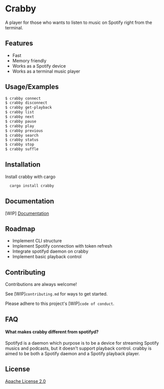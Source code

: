# Crabby

A player for those who wants to listen to music on Spotify right from the terminal.


## Features

- Fast 
- Memory friendly
- Works as a Spotify device
- Works as a terminal music player


## Usage/Examples

```bash
$ crabby connect
$ crabby disconnect
$ crabby get-playback
$ crabby list
$ crabby next
$ crabby pause
$ crabby play
$ crabby previous
$ crabby search
$ crabby status
$ crabby stop
$ crabby suffle
```


## Installation

Install crabby with cargo

```bash
  cargo install crabby
```
    
## Documentation

[WIP] [Documentation](https://linktodocumentation)


## Roadmap

- Implement CLI structure
- Implement Spotify connection with token refresh
- Integrate spotifyd daemon on crabby
- Implement basic playback control


## Contributing

Contributions are always welcome!

See [WIP]`contributing.md` for ways to get started.

Please adhere to this project's [WIP]`code of conduct`.


## FAQ

#### What makes crabby different from spotifyd?

Spotifyd is a daemon which purpose is to be a device for streaming Spotify musics and podcasts, but it doesn't support playback control. crabby is aimed to be both a Spotify daemon and a Spotify playback player.


## License

[Apache License 2.0](https://choosealicense.com/licenses/apache-2.0/)

